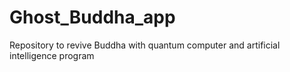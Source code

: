 # Ghost_Buddha_app
Repository to revive Buddha with quantum computer and artificial intelligence program
